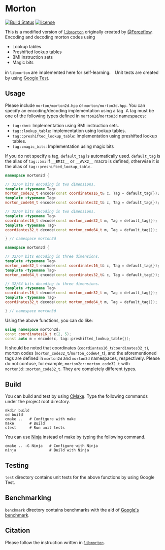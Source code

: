 # Morton
[![Build Status](https://travis-ci.com/shohirose/morton.svg?branch=master)](https://travis-ci.com/shohirose/morton) [![license](https://img.shields.io/github/license/mashape/apistatus.svg)](https://opensource.org/licenses/MIT)

This is a modified version of [`libmorton`](https://github.com/Forceflow/libmorton) originally created by [@Forceflow](https://github.com/Forceflow). Encoding and decoding morton codes using 

- Lookup tables
- Preshifted lookup tables
- BMI instruction sets
- Magic bits

in `libmorton` are implemented here for self-learning.　Unit tests are created by using [Google Test](https://github.com/google/googletest).

## Usage

Please include `morton/morton2d.hpp` or `morton/morton3d.hpp`. You can specify an encoding/decoding implementation using a tag. A tag must be one of the following types defined in `morton2d`/`morton3d` namespaces:

- `tag::bmi`: Implementation using BMI instruction sets.
- `tag::lookup_table`: Implementation using lookup tables.
- `tag::preshifted_lookup_table`: Implementation using preshifted lookup tables.
- `tag::magic_bits`: Implementation using magic bits

If you do not specify a tag, `default_tag` is automatically used. `default_tag` is the alias of `tag::bmi` if `__BMI2__` or `__AVX2__` macro is defined, otherwise it is the alias of `tag::preshifted_lookup_table`.

```cpp
namespace morton2d {

// 32/64 bits encoding in two dimensions.
template <typename Tag>
morton_code32_t encode(const coordinates16_t& c, Tag = default_tag{});
template <typename Tag>
morton_code64_t encode(const coordiantes32_t& c, Tag = default_tag{});

// 32/64 bits decoding in two dimensions.
template <typename Tag>
coordinates16_t decode(const morton_code32_t m, Tag = default_tag{});
template <typename Tag>
coordiantes32_t decode(const morton_code64_t m, Tag = default_tag{});

} // namespace morton2d
```

```cpp
namespace morton3d {

// 32/64 bits encoding in three dimensions.
template <typename Tag>
morton_code32_t encode(const coordinates16_t& c, Tag = default_tag{});
template <typename Tag>
morton_code64_t encode(const coordinates32_t& c, Tag = default_tag{});

// 32/64 bits decoding in three dimensions.
template <typename Tag>
coordinates16_t decode(const morton_code32_t m, Tag = default_tag{});
template <typename Tag>
coordinates32_t decode(const morton_code64_t m, Tag = default_tag{});

} // namespace morton3d
```

Using the above functions, you can do like:

```cpp
using namespace morton2d;
const coordinates16_t c(2, 5);
const auto m = encode(c, tag::preshifted_lookup_table{});
```

It should be noted that coordinates (`coordiantes16_t`/`coordinates32_t`), morton codes (`morton_code32_t`/`morton_code64_t`), and the aforementioned tags are defined in `morton2d` and `morton3d` namespaces, respectively. Please do not confuse, for example, `morton2d::morton_code32_t` with `morton3d::morton_code32_t`. They are completely different types.

## Build

You can build and test by using [CMake](https://cmake.org/). Type the following commands under the project root directory.

```terminal
mkdir build
cd build
cmake ..   # Configure with make
make       # Build
ctest      # Run unit tests
```

You can use [Ninja](https://ninja-build.org/) instead of make by typing the following command.

```terminal
cmake .. -G Ninja   # Configure with Ninja
ninja               # Build with Ninja
```

## Testing

`test` directory contains unit tests for the above functions by using Google Test.

## Benchmarking

`benchmark` directory contains benchmarks with the aid of [Google's benchmark](https://github.com/google/benchmark).

## Citation

Please follow the instruction written in [`libmorton`](https://github.com/Forceflow/libmorton).